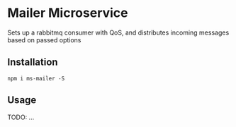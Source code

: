 # Mailer Microservice

Sets up a rabbitmq consumer with QoS, and distributes incoming messages based on passed options

## Installation

`npm i ms-mailer -S`

## Usage

TODO: ...